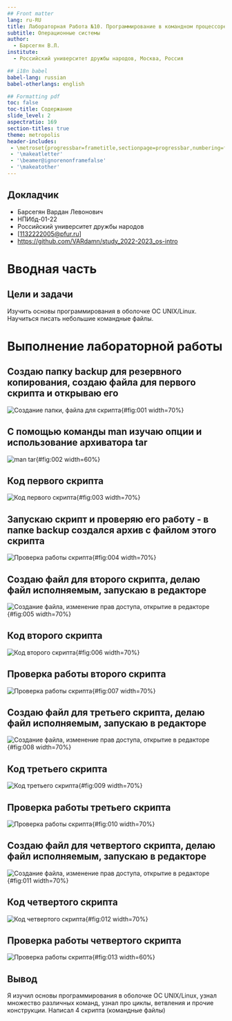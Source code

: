 ```yaml
---
## Front matter
lang: ru-RU
title: Лабораторная Работа №10. Программирование в командном процессоре ОС UNIX. Командные файлы
subtitle: Операционные системы
author:
  - Барсегян В.Л.
institute:
  - Российский университет дружбы народов, Москва, Россия

## i18n babel
babel-lang: russian
babel-otherlangs: english

## Formatting pdf
toc: false
toc-title: Содержание
slide_level: 2
aspectratio: 169
section-titles: true
theme: metropolis
header-includes:
 - \metroset{progressbar=frametitle,sectionpage=progressbar,numbering=fraction}
 - '\makeatletter'
 - '\beamer@ignorenonframefalse'
 - '\makeatother'
---
```



## Докладчик


  * Барсегян Вардан Левонович
  * НПИбд-01-22
  * Российский университет дружбы народов
  * [1132222005@pfur.ru]
  * <https://github.com/VARdamn/study_2022-2023_os-intro>
  
# Вводная часть

## Цели и задачи

Изучить основы программирования в оболочке ОС UNIX/Linux. Научиться писать
небольшие командные файлы.

# Выполнение лабораторной работы

## Создаю папку backup для резервного копирования, создаю файла для первого скрипта и открываю его

![Создание папки, файла для скрипта](image/pic1.png){#fig:001 width=70%}

## С помощью команды man изучаю опции и использование архиватора tar

![man tar](image/pic2.png){#fig:002 width=60%}

## Код первого скрипта 

![Код первого скрипта](image/pic3.png){#fig:003 width=70%}

## Запускаю скрипт и проверяю его работу - в папке backup создался архив с файлом этого скрипта

![Проверка работы скрипта](image/pic4.png){#fig:004 width=70%}

## Создаю файл для второго скрипта, делаю файл исполняемым, запускаю в редакторе

![Создание файла, изменение прав доступа, открытие в редакторе](image/pic5.png){#fig:005 width=70%}

## Код второго скрипта

![Код второго скрипта](image/pic6.png){#fig:006 width=70%}

## Проверка работы второго скрипта

![Проверка работы скрипта](image/pic7.png){#fig:007 width=70%}

## Создаю файл для третьего скрипта, делаю файл исполняемым, запускаю в редакторе

![Создание файла, изменение прав доступа, открытие в редакторе](image/pic8.png){#fig:008 width=70%}

## Код третьего скрипта

![Код третьего скрипта](image/pic9.png){#fig:009 width=70%}

## Проверка работы третьего скрипта

![Проверка работы скрипта](image/pic10.png){#fig:010 width=70%}

## Создаю файл для четвертого скрипта, делаю файл исполняемым, запускаю в редакторе

![Создание файла, изменение прав доступа, открытие в редакторе](image/pic11.png){#fig:011 width=70%}

## Код четвертого скрипта 

![Код четвертого скрипта](image/pic12.png){#fig:012 width=70%}

## Проверка работы четвертого скрипта

![Проверка работы скрипта](image/pic13.png){#fig:013 width=60%}

## Вывод

Я изучил основы программирования в оболочке ОС UNIX/Linux, узнал множество различных команд, узнал про циклы, ветвления и прочие конструкции. Написал 4 скрипта (командные файлы)
